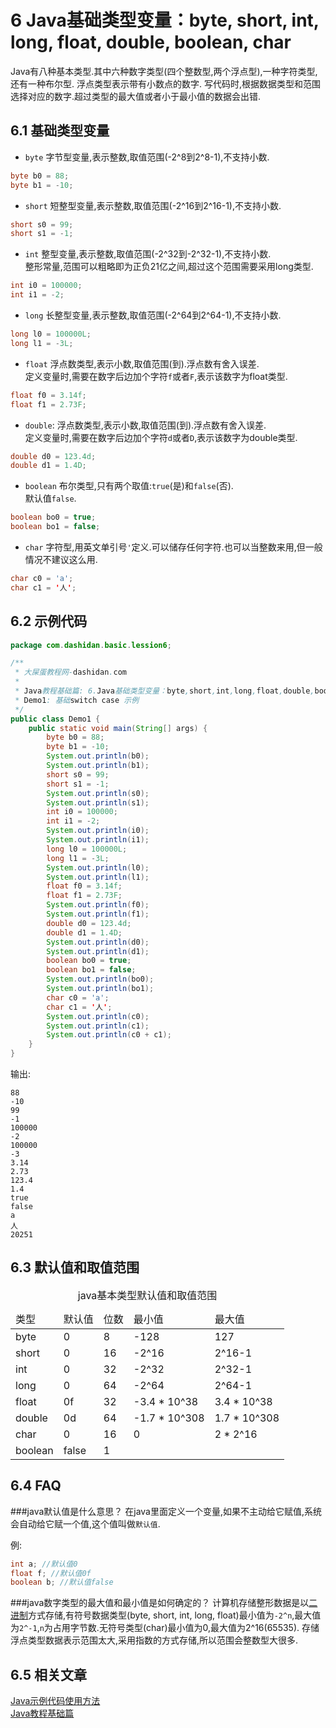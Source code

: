 6 Java基础类型变量：byte, short, int, long, float, double, boolean, char
===

<div class="jumbotron">
	<p>Java有八种基本类型.其中六种数字类型(四个整数型,两个浮点型),一种字符类型,还有一种布尔型. 浮点类型表示带有小数点的数字. 写代码时,根据数据类型和范围选择对应的数字.超过类型的最大值或者小于最小值的数据会出错.
	</p>  
</div>

6.1 基础类型变量
---

* `byte`
字节型变量,表示整数,取值范围(-2^8到2^8-1),不支持小数.
```java
byte b0 = 88;
byte b1 = -10;
```

* `short`
短整型变量,表示整数,取值范围(-2^16到2^16-1),不支持小数.
```java
short s0 = 99;
short s1 = -1;
```

* `int`
整型变量,表示整数,取值范围(-2^32到-2^32-1),不支持小数.   
整形常量,范围可以粗略即为正负21亿之间,超过这个范围需要采用long类型.
```java
int i0 = 100000;
int i1 = -2;
```

* `long`
长整型变量,表示整数,取值范围(-2^64到2^64-1),不支持小数.   
```java
long l0 = 100000L;
long l1 = -3L;
```

* `float`
浮点数类型,表示小数,取值范围(到).浮点数有舍入误差.     
定义变量时,需要在数字后边加个字符`f`或者`F`,表示该数字为float类型.

```java
float f0 = 3.14f;
float f1 = 2.73F;
```

* `double`:
浮点数类型,表示小数,取值范围(到).浮点数有舍入误差.      
定义变量时,需要在数字后边加个字符`d`或者`D`,表示该数字为double类型.

```java
double d0 = 123.4d;
double d1 = 1.4D;
```

* `boolean`
布尔类型,只有两个取值:`true`(是)和`false`(否).   
默认值`false`.   

```java
boolean bo0 = true;
boolean bo1 = false;
```

* `char`
字符型,用英文单引号`'`定义.可以储存任何字符.也可以当整数来用,但一般情况不建议这么用.   
```java
char c0 = 'a';
char c1 = '人';
```

6.2 示例代码
---
```java
package com.dashidan.basic.lession6;

/**
 * 大屎蛋教程网-dashidan.com
 *
 * Java教程基础篇: 6.Java基础类型变量：byte,short,int,long,float,double,boolean,char
 * Demo1: 基础switch case 示例
 */
public class Demo1 {
    public static void main(String[] args) {
        byte b0 = 88;
        byte b1 = -10;
        System.out.println(b0);
        System.out.println(b1);
        short s0 = 99;
        short s1 = -1;
        System.out.println(s0);
        System.out.println(s1);
        int i0 = 100000;
        int i1 = -2;
        System.out.println(i0);
        System.out.println(i1);
        long l0 = 100000L;
        long l1 = -3L;
        System.out.println(l0);
        System.out.println(l1);
        float f0 = 3.14f;
        float f1 = 2.73F;
        System.out.println(f0);
        System.out.println(f1);
        double d0 = 123.4d;
        double d1 = 1.4D;
        System.out.println(d0);
        System.out.println(d1);
        boolean bo0 = true;
        boolean bo1 = false;
        System.out.println(bo0);
        System.out.println(bo1);
        char c0 = 'a';
        char c1 = '人';
        System.out.println(c0);
        System.out.println(c1);
        System.out.println(c0 + c1);
    }
}

```

输出:

	88
	-10
	99
	-1
	100000
	-2
	100000
	-3
	3.14
	2.73
	123.4
	1.4
	true
	false
	a
	人
	20251

6.3 默认值和取值范围
---
<table class="table table-bordered table-responsive text-center">
	<caption>java基本类型默认值和取值范围</caption>
	<thead>
	<tr class="info">
		<td>类型</td>
		<td>默认值</td>
		<td>位数</td>
		<td>最小值</td>
		<td>最大值</td>
	</tr>
	</thead>
	<tbody>
	<tr>
		<td>byte</td>
		<td>0</td>
		<td>8</td>
		<td>-128</td>
		<td>127</td>
	</tr>
	<tr class="active">
		<td>short</td>
		<td>0</td>
		<td>16</td>
		<td>-2^16</td>
		<td>2^16-1</td>
	</tr>
	<tr>
		<td>int</td>
		<td>0</td>
		<td>32</td>
		<td>-2^32</td>
		<td>2^32-1</td>
	</tr>
	<tr class="active">
		<td>long</td>
		<td>0</td>
		<td>64</td>
		<td>-2^64</td>
		<td>2^64-1</td>
	</tr>
	<tr>
		<td>float</td>
		<td>0f</td>
		<td>32</td>
		<td>-3.4 * 10^38</td>
		<td>3.4 * 10^38</td>
	</tr>
	<tr class="active">
		<td>double</td>
		<td>0d</td>
		<td>64</td>
		<td>-1.7 * 10^308</td>
		<td>1.7 * 10^308</td>
	</tr>
	<tr>
		<td>char</td>
		<td>0</td>
		<td>16</td>
		<td>0</td>
		<td>2 * 2^16</td>
	</tr>
	<tr class="active">
		<td>boolean</td>
		<td>false</td>
		<td>1</td>
		<td></td>
		<td></td>
	</tr>
	</tbody>
</table>


6.4 FAQ
---
###java默认值是什么意思？
在java里面定义一个变量,如果不主动给它赋值,系统会自动给它赋一个值,这个值叫做`默认值`.   

例:
```java
int a; //默认值0
float f; //默认值0f
boolean b; //默认值false
```

###java数字类型的最大值和最小值是如何确定的？
计算机存储整形数据是以[二进制](dashidan.com)方式存储,有符号数据类型(byte, short, int, long, float)最小值为`-2^n`,最大值为`2^-1`,`n`为占用字节数.无符号类型(char)最小值为0,最大值为2^16(65535).
存储浮点类型数据表示范围太大,采用指数的方式存储,所以范围会整数型大很多.

6.5 相关文章
---
[Java示例代码使用方法](http://localhost/article/java/addenda/Java示例代码使用方法.html)    
[Java教程基础篇](http://localhost/article/java/basic/index.html)   